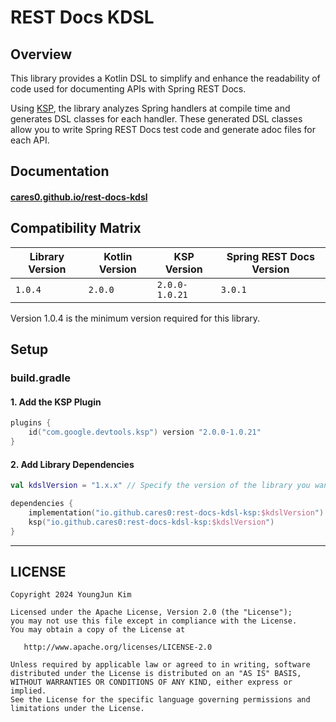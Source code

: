 # REST Docs KDSL

## Overview
This library provides a Kotlin DSL to simplify and enhance 
the readability of code used for documenting APIs with Spring REST Docs.

Using [KSP](https://kotlinlang.org/docs/ksp-overview.html), the library analyzes Spring handlers at compile time 
and generates DSL classes for each handler. 
These generated DSL classes allow you to write Spring REST Docs test code 
and generate adoc files for each API.

## Documentation
#### [cares0.github.io/rest-docs-kdsl](https://cares0.github.io/rest-docs-kdsl)

## Compatibility Matrix

| Library Version | Kotlin Version | KSP Version        | Spring REST Docs Version |
|-----------------|----------------|--------------------|--------------------------|
| `1.0.4`         | `2.0.0`        | `2.0.0-1.0.21`     | `3.0.1`                   |

Version 1.0.4 is the minimum version required for this library.

## Setup

### build.gradle

#### 1. Add the KSP Plugin
```kotlin
plugins {
    id("com.google.devtools.ksp") version "2.0.0-1.0.21"
}
```

#### 2. Add Library Dependencies
```kotlin
val kdslVersion = "1.x.x" // Specify the version of the library you want to use.

dependencies {
    implementation("io.github.cares0:rest-docs-kdsl-ksp:$kdslVersion")
    ksp("io.github.cares0:rest-docs-kdsl-ksp:$kdslVersion")
}
```

---
## LICENSE
```
Copyright 2024 YoungJun Kim

Licensed under the Apache License, Version 2.0 (the "License");
you may not use this file except in compliance with the License.
You may obtain a copy of the License at

   http://www.apache.org/licenses/LICENSE-2.0

Unless required by applicable law or agreed to in writing, software
distributed under the License is distributed on an "AS IS" BASIS,
WITHOUT WARRANTIES OR CONDITIONS OF ANY KIND, either express or implied.
See the License for the specific language governing permissions and
limitations under the License.
```